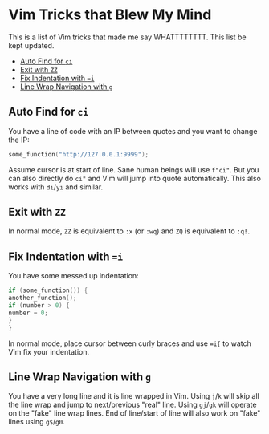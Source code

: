 # Vim Tricks that Blew My Mind
This is a list of Vim tricks that made me say WHATTTTTTTT. This list be kept updated.

- [Auto Find for `ci`](#auto-find-for-ci)
- [Exit with `ZZ`](#exit-with-zz)
- [Fix Indentation with `=i`](#fix-indentation-with-i)
- [Line Wrap Navigation with `g`](#line-wrap-navigation-with-g)

## Auto Find for `ci`
You have a line of code with an IP between quotes and you want to change the IP:
```cpp
some_function("http://127.0.0.1:9999");
```
Assume cursor is at start of line. Sane human beings will use `f"ci"`. But you can also directly do `ci"` and Vim will jump into quote automatically. This also works with `di`/`yi` and similar.

## Exit with `ZZ`
In normal mode, `ZZ` is equivalent to `:x` (or `:wq`) and `ZQ` is equivalent to `:q!`.

## Fix Indentation with `=i`
You have some messed up indentation:
```cpp
if (some_function()) {
another_function();
if (number > 0) {
number = 0;
}
}
```
In normal mode, place cursor between curly braces and use `=i{` to watch Vim fix your indentation.

## Line Wrap Navigation with `g`
You have a very long line and it is line wrapped in Vim. Using `j`/`k` will skip all the line wrap and jump to next/previous "real" line. Using `gj`/`gk` will operate on the "fake" line wrap lines. End of line/start of line will also work on "fake" lines using `g$`/`g0`.
